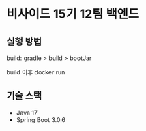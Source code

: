# 비사이드 15기 12팀 백엔드

## 실행 방법

build: gradle > build > bootJar

build 이후 docker run

## 기술 스택

- Java 17
- Spring Boot 3.0.6
